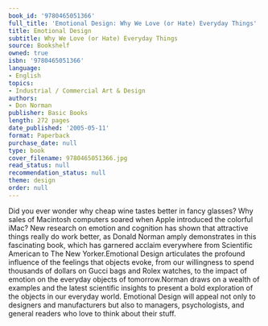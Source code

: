 ```yaml
---
book_id: '9780465051366'
full_title: 'Emotional Design: Why We Love (or Hate) Everyday Things'
title: Emotional Design
subtitle: Why We Love (or Hate) Everyday Things
source: Bookshelf
owned: true
isbn: '9780465051366'
language:
- English
topics:
- Industrial / Commercial Art & Design
authors:
- Don Norman
publisher: Basic Books
length: 272 pages
date_published: '2005-05-11'
format: Paperback
purchase_date: null
type: book
cover_filename: 9780465051366.jpg
read_status: null
recommendation_status: null
theme: design
order: null
---
```

Did you ever wonder why cheap wine tastes better in fancy glasses? Why sales of Macintosh computers soared when Apple introduced the colorful iMac? New research on emotion and cognition has shown that attractive things really do work better, as Donald Norman amply demonstrates in this fascinating book, which has garnered acclaim everywhere from Scientific American to The New Yorker.Emotional Design articulates the profound influence of the feelings that objects evoke, from our willingness to spend thousands of dollars on Gucci bags and Rolex watches, to the impact of emotion on the everyday objects of tomorrow.Norman draws on a wealth of examples and the latest scientific insights to present a bold exploration of the objects in our everyday world. Emotional Design will appeal not only to designers and manufacturers but also to managers, psychologists, and general readers who love to think about their stuff.

